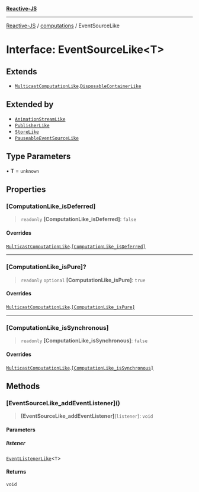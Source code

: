 [**Reactive-JS**](../../README.md)

***

[Reactive-JS](../../README.md) / [computations](../README.md) / EventSourceLike

# Interface: EventSourceLike\<T\>

## Extends

- [`MulticastComputationLike`](MulticastComputationLike.md).[`DisposableContainerLike`](../../utils/interfaces/DisposableContainerLike.md)

## Extended by

- [`AnimationStreamLike`](../Streamable/interfaces/AnimationStreamLike.md)
- [`PublisherLike`](PublisherLike.md)
- [`StoreLike`](StoreLike.md)
- [`PauseableEventSourceLike`](PauseableEventSourceLike.md)

## Type Parameters

• **T** = `unknown`

## Properties

### \[ComputationLike\_isDeferred\]

> `readonly` **\[ComputationLike\_isDeferred\]**: `false`

#### Overrides

[`MulticastComputationLike`](MulticastComputationLike.md).[`[ComputationLike_isDeferred]`](MulticastComputationLike.md#computationlike_isdeferred)

***

### \[ComputationLike\_isPure\]?

> `readonly` `optional` **\[ComputationLike\_isPure\]**: `true`

#### Overrides

[`MulticastComputationLike`](MulticastComputationLike.md).[`[ComputationLike_isPure]`](MulticastComputationLike.md#computationlike_ispure)

***

### \[ComputationLike\_isSynchronous\]

> `readonly` **\[ComputationLike\_isSynchronous\]**: `false`

#### Overrides

[`MulticastComputationLike`](MulticastComputationLike.md).[`[ComputationLike_isSynchronous]`](MulticastComputationLike.md#computationlike_issynchronous)

## Methods

### \[EventSourceLike\_addEventListener\]()

> **\[EventSourceLike\_addEventListener\]**(`listener`): `void`

#### Parameters

##### listener

[`EventListenerLike`](EventListenerLike.md)\<`T`\>

#### Returns

`void`
